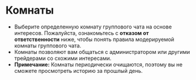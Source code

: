 # **Комнаты**

- Выберите определенную комнату группового чата на основе интересов. Пожалуйста, ознакомьтесь с **отказом от ответственности** ниже, чтобы понять правила модерируемой комнаты группового чата.
- Комнаты позволяют вам общаться с администратором или другими трейдерами со схожими интересами.
- **Примечание:** Комнаты периодически очищаются, поэтому вы не сможете просмотреть историю за прошлый день.
